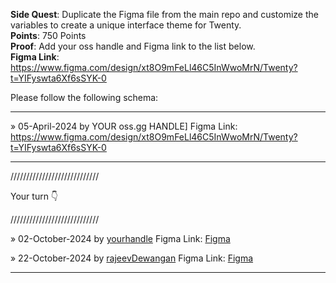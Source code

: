 **Side Quest**: Duplicate the Figma file from the main repo and customize the variables to create a unique interface theme for Twenty. <br/>
**Points**: 750 Points <br/>
**Proof**: Add your oss handle and Figma link to the list below. <br/>
**Figma Link**: https://www.figma.com/design/xt8O9mFeLl46C5InWwoMrN/Twenty?t=YIFyswta6Xf6sSYK-0

Please follow the following schema:

---

» 05-April-2024 by YOUR oss.gg HANDLE] Figma Link:  https://www.figma.com/design/xt8O9mFeLl46C5InWwoMrN/Twenty?t=YIFyswta6Xf6sSYK-0

---

////////////////////////////

Your turn 👇

////////////////////////////

» 02-October-2024 by [yourhandle](https://oss.gg/yourhandle) Figma Link: [Figma](https://twenty.com/)

» 22-October-2024 by [rajeevDewangan](https://oss.gg/rajeevDewangan) Figma Link: [Figma](https://www.figma.com/design/XE21QdkFuy0IJHtmW7TURa/Twenty-(rajeevDewangan)?node-id=0-1&node-type=canvas&t=BYBulCT6hpJu6E8G-0)


---
